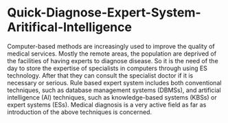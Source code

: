 # Quick-Diagnose-Expert-System-Aritifical-Intelligence
Computer-based methods are increasingly used to improve the quality of medical services. Mostly the remote areas, the population are deprived of the facilities of having experts to diagnose disease. So it is the need of the day to store the expertise of specialists in computers through using ES technology. After that they can consult the specialist doctor if it is necessary or serious. Rule based expert system includes both conventional techniques, such as database management systems (DBMSs), and artificial intelligence (AI) techniques, such as knowledge-based systems (KBSs) or expert systems (ESs). Medical diagnosis is a very active field as far as introduction of the above techniques is concerned. 
